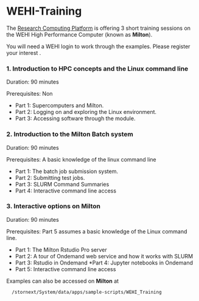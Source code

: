 # WEHI-Training

The [Research Computing Platform](https://wehieduau.sharepoint.com/sites/RCPNewsletter/SitePages/The-Research-Computing-Platform.aspx) is offering 3 short training sessions on the WEHI High Performance Computer (known as **Milton**). 

You will need a WEHI login to work through the examples. Please register your interest <here>.

### 1. Introduction to HPC concepts and the Linux command line
  
Duration: 90 minutes
  
Prerequisites: Non
  
* Part 1: Supercomputers and Milton.
* Part 2: Logging on and exploring the Linux environment.
* Part 3: Accessing software through the module.

### 2. Introduction to the Milton Batch system
  
Duration: 90 minutes
  
Prerequisites: A basic knowledge of the linux command line
  
* Part 1: The batch job submission system.
* Part 2: Submitting test jobs.
* Part 3: SLURM Command Summaries
* Part 4: Interactive command line access

### 3. Interactive options on Milton
  
Duration: 90 minutes
  
Prerequisites: Part 5 assumes a basic knowledge of the Linux command line.
  
* Part 1: The Milton Rstudio Pro server
* Part 2: A tour of Ondemand web service and how it works with SLURM
* Part 3: Rstudio in Ondemand
*Part 4: Jupyter notebooks in Ondemand
* Part 5: Interactive command line access

Examples can also be accessed on **Milton** at
```
  /stornext/System/data/apps/sample-scripts/WEHI_Training
```
